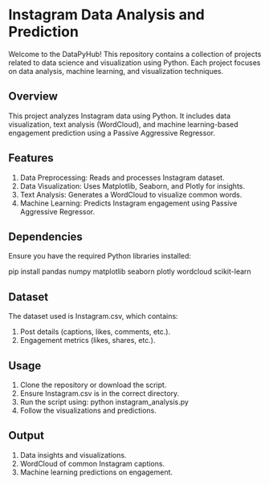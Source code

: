 # Instagram Data Analysis and Prediction

Welcome to the DataPyHub! This repository contains a collection of projects related to data science and visualization using Python. Each project focuses on data analysis, machine learning, and visualization techniques.

## Overview

This project analyzes Instagram data using Python. It includes data visualization, text analysis (WordCloud), and machine learning-based engagement prediction using a Passive Aggressive Regressor.

## Features

1. Data Preprocessing: Reads and processes Instagram dataset.
2. Data Visualization: Uses Matplotlib, Seaborn, and Plotly for insights.
3. Text Analysis: Generates a WordCloud to visualize common words.
4. Machine Learning: Predicts Instagram engagement using Passive Aggressive Regressor.

## Dependencies

Ensure you have the required Python libraries installed:

pip install pandas numpy matplotlib seaborn plotly wordcloud scikit-learn

## Dataset

The dataset used is Instagram.csv, which contains:

1. Post details (captions, likes, comments, etc.).
2. Engagement metrics (likes, shares, etc.).

## Usage

1. Clone the repository or download the script.
2. Ensure Instagram.csv is in the correct directory.
3. Run the script using: python instagram_analysis.py
4. Follow the visualizations and predictions.

## Output

1. Data insights and visualizations.
2. WordCloud of common Instagram captions.
3. Machine learning predictions on engagement.


